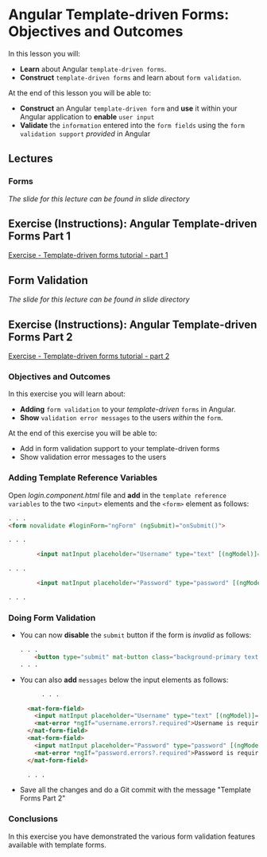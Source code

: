 # Angular Template-driven Forms: Objectives and Outcomes

In this lesson you will:

- __Learn__ about Angular `template-driven forms`.
- __Construct__ `template-driven forms` and learn about `form validation`.

At the end of this lesson you will be able to:

- __Construct__ an Angular `template-driven form` and __use__ it within your Angular application to __enable__ `user input`
- __Validate__ the `information` entered into the `form fields` using the `form validation support` _provided_ in Angular

## Lectures

### Forms

_The slide for this lecture can be found in slide directory_

## Exercise (Instructions): Angular Template-driven Forms Part 1

[Exercise - Template-driven forms tutorial - part 1](https://www.coursera.org/learn/angular/supplement/jAy74/exercise-instructions-angular-template-driven-forms-part-1)

## Form Validation

_The slide for this lecture can be found in slide directory_

## Exercise (Instructions): Angular Template-driven Forms Part 2

[Exercise - Template-driven forms tutorial - part 2](https://www.coursera.org/learn/angular/supplement/0Tjcz/exercise-instructions-angular-template-driven-forms-part-2)

### Objectives and Outcomes

In this exercise you will learn about:

- __Adding__ `form validation` to your _template-driven_ `forms` in Angular.
- __Show__ `validation error messages` to the users _within_ the `form`.

At the end of this exercise you will be able to:

- Add in form validation support to your template-driven forms
- Show validation error messages to the users

### Adding Template Reference Variables

Open _login.component.html_ file and __add__ in the `template reference variables` to the two `<input>` elements and the `<form>` element as follows:

```html
. . .
<form novalidate #loginForm="ngForm" (ngSubmit)="onSubmit()">

. . .

        <input matInput placeholder="Username" type="text" [(ngModel)]="user.username" name="username" #username="ngModel" required>

. . .

        <input matInput placeholder="Password" type="password" [(ngModel)]="user.password" name="password" #password="ngModel" required>

. . .
```

### Doing Form Validation

- You can now __disable__ the `submit` button if the form is _invalid_ as follows:

    ```html
    . . .
        <button type="submit" mat-button class="background-primary text-floral-white" [disabled]    ="loginForm.form.invalid">Login</button>
    . . .
    ```

- You can also __add__ `messages` below the input elements as follows:

    ```html
          . . .

      <mat-form-field>
        <input matInput placeholder="Username" type="text" [(ngModel)]="user.username" name="username"  #username="ngModel" required>
        <mat-error *ngIf="username.errors?.required">Username is required</mat-error>
      </mat-form-field>
      <mat-form-field>
        <input matInput placeholder="Password" type="password" [(ngModel)]="user.password" name="password" #password="ngModel" required>
        <mat-error *ngIf="password.errors?.required">Password is required</mat-error>
      </mat-form-field>

      . . .
    ```

- Save all the changes and do a Git commit with the message "Template Forms Part 2"

### Conclusions

In this exercise you have demonstrated the various form validation features available with template forms.
